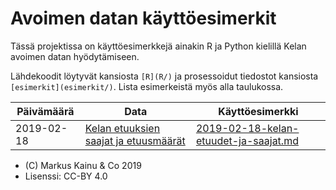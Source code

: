 Avoimen datan käyttöesimerkit
=========================================

Tässä projektissa on käyttöesimerkkejä ainakin R ja Python kielillä Kelan avoimen datan hyödytämiseen.

Lähdekoodit löytyvät kansiosta `[R](R/)` ja prosessoidut tiedostot kansiosta `[esimerkit](esimerkit/)`. Lista esimerkeistä myös alla taulukossa.


| Päivämäärä | Data                     | Käyttöesimerkki        |
| ---------- | -------------------      | ---------------------- |
| 2019-02-18   | [Kelan etuuksien saajat ja etuusmäärät](https://beta.avoindata.fi/data/fi/dataset/kelan-etuudet-ja-saajat) | [2019-02-18-kelan-etuudet-ja-saajat.md](esimerkit/2019-02-18-kelan-etuudet-ja-saajat.md) |


- (C) Markus Kainu & Co 2019
- Lisenssi: CC-BY 4.0
